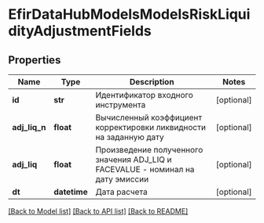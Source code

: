 # EfirDataHubModelsModelsRiskLiquidityAdjustmentFields

## Properties
Name | Type | Description | Notes
------------ | ------------- | ------------- | -------------
**id** | **str** | Идентификатор входного инструмента | [optional] 
**adj_liq_n** | **float** | Вычисленный коэффициент корректировки ликвидности на заданную дату | [optional] 
**adj_liq** | **float** | Произведение полученного значения ADJ_LIQ и FACEVALUE - номинал на дату эмиссии | [optional] 
**dt** | **datetime** | Дата расчета | [optional] 

[[Back to Model list]](../README.md#documentation-for-models) [[Back to API list]](../README.md#documentation-for-api-endpoints) [[Back to README]](../README.md)

